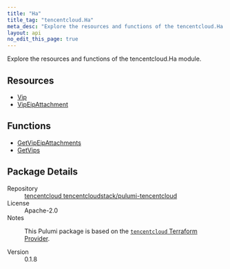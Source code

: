 ```yaml
---
title: "Ha"
title_tag: "tencentcloud.Ha"
meta_desc: "Explore the resources and functions of the tencentcloud.Ha module."
layout: api
no_edit_this_page: true
---
```


<!-- WARNING: this file was generated by Pulumi Docs Generator. -->
<!-- Do not edit by hand unless you're certain you know what you are doing! -->

Explore the resources and functions of the tencentcloud.Ha module.

<h2 id="resources">Resources</h2>
<ul class="api">
    <li><a href="vip/" title="Vip"><span class="api-symbol api-symbol--resource"></span>Vip</a></li>
    <li><a href="vipeipattachment/" title="VipEipAttachment"><span class="api-symbol api-symbol--resource"></span>VipEipAttachment</a></li>
</ul>

<h2 id="functions">Functions</h2>
<ul class="api">
    <li><a href="getvipeipattachments/" title="GetVipEipAttachments"><span class="api-symbol api-symbol--function"></span>GetVipEipAttachments</a></li>
    <li><a href="getvips/" title="GetVips"><span class="api-symbol api-symbol--function"></span>GetVips</a></li>
</ul>

<h2 id="package-details">Package Details</h2>
<dl class="package-details">
	<dt>Repository</dt>
	<dd><a href="https://github.com/tencentcloudstack/pulumi-tencentcloud">tencentcloud tencentcloudstack/pulumi-tencentcloud</a></dd>
	<dt>License</dt>
	<dd>Apache-2.0</dd>
	<dt>Notes</dt>
	<dd><p>This Pulumi package is based on the <a href="https://github.com/tencentcloudstack/terraform-provider-tencentcloud"><code>tencentcloud</code> Terraform Provider</a>.</p>
</dd>
	<dt>Version</dt>
	<dd>0.1.8</dd>
</dl>

